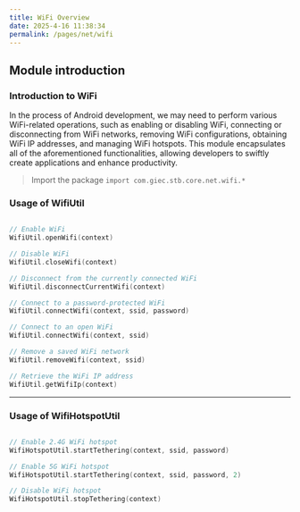 ```yaml
---
title: WiFi Overview
date: 2025-4-16 11:38:34
permalink: /pages/net/wifi
---
```

## Module introduction

### Introduction to WiFi

In the process of Android development, we may need to perform various WiFi-related operations, such as enabling or disabling WiFi, connecting or disconnecting from WiFi networks, removing WiFi configurations, obtaining WiFi IP addresses, and managing WiFi hotspots. This module encapsulates all of the aforementioned functionalities, allowing developers to swiftly create applications and enhance productivity.

> Import the package `import com.giec.stb.core.net.wifi.*`

### Usage of WifiUtil

```kotlin

// Enable WiFi
WifiUtil.openWifi(context)

// Disable WiFi
WifiUtil.closeWifi(context)

// Disconnect from the currently connected WiFi
WifiUtil.disconnectCurrentWifi(context)

// Connect to a password-protected WiFi
WifiUtil.connectWifi(context, ssid, password)

// Connect to an open WiFi
WifiUtil.connectWifi(context, ssid)

// Remove a saved WiFi network
WifiUtil.removeWifi(context, ssid)

// Retrieve the WiFi IP address
WifiUtil.getWifiIp(context)

```

-------------------------------------------------------------------

### Usage of WifiHotspotUtil
```kotlin

// Enable 2.4G WiFi hotspot
WifiHotspotUtil.startTethering(context, ssid, password)

// Enable 5G WiFi hotspot
WifiHotspotUtil.startTethering(context, ssid, password, 2)

// Disable WiFi hotspot
WifiHotspotUtil.stopTethering(context)

```